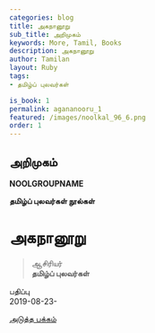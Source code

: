 ```yaml
---
categories: blog
title: அகநானூறு 
sub_title: அறிமுகம்
keywords: More, Tamil, Books
description: அகநானூறு 
author: Tamilan
layout: Ruby
tags:
- தமிழ்ப் புலவர்கள் 

is_book: 1
permalink: agananooru_1
featured: /images/noolkal_96_6.png
order: 1
---
```



## அறிமுகம்

**NOOLGROUPNAME**

**தமிழ்ப் புலவர்கள் நூல்கள்**

# அகநானூறு

> ஆசிரியர்  
>  **தமிழ்ப் புலவர்கள்**

பதிப்பு  
2019-08-23-

[அடுத்த பக்கம்](agananooru_2)